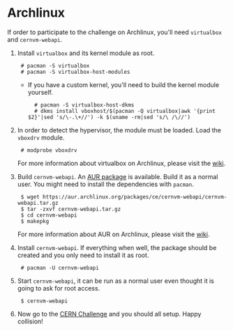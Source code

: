 Archlinux
=========
If order to participate to the challenge on Archlinux, you'll need `virtualbox` and `cernvm-webapi`.

1. Install `virtualbox` and its kernel module as root.

		# pacman -S virtualbox
		# pacman -S virtualbox-host-modules

	* If you have a custom kernel, you'll need to build the kernel module yourself.

			# pacman -S virtualbox-host-dkms
			# dkms install vboxhost/$(pacman -Q virtualbox|awk '{print $2}'|sed 's/\-.\+//') -k $(uname -rm|sed 's/\ /\//')

2. In order to detect the hypervisor, the module must be loaded. Load the `vboxdrv` module.

		# modprobe vboxdrv

	For more information about virtualbox on Archlinux, please visit the [wiki](https://wiki.archlinux.org/index.php/VirtualBox).

3. Build `cernvm-webapi`. An [AUR package](https://aur.archlinux.org/packages/cernvm-webapi) is available. Build it as a normal user. You might need to install the dependencies with `pacman`.

		$ wget https://aur.archlinux.org/packages/ce/cernvm-webapi/cernvm-webapi.tar.gz
		$ tar -zxvf cernvm-webapi.tar.gz
		$ cd cernvm-webapi
		$ makepkg

	For more information about AUR on Archlinux, please visit the [wiki](https://wiki.archlinux.org/index.php/Arch_User_Repository).

4. Install `cernvm-webapi`. If everything when well, the package should be created and you only need to install it as root.

		# pacman -U cernvm-webapi

5. Start `cernvm-webapi`, it can be run as a normal user even thought it is going to ask for root access.

		$ cernvm-webapi

6. Now go to the [CERN Challenge](http://test4theory.cern.ch/vlhc/) and you should all setup. Happy collision!
